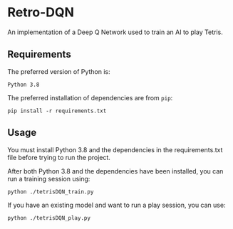 # Retro-DQN
An implementation of a Deep Q Network used to train an AI to play Tetris.

## Requirements
The preferred version of Python is:

```shell
Python 3.8
```

The preferred installation of dependencies are from `pip`:

```shell
pip install -r requirements.txt
```

## Usage

You must install Python 3.8 and the dependencies in the requirements.txt file before trying to run the project. 

After both Python 3.8 and the dependencies have been installed, you can run a training session using:

```shell
python ./tetrisDQN_train.py
```

If you have an existing model and want to run a play session, you can use:

```shell
python ./tetrisDQN_play.py
```
